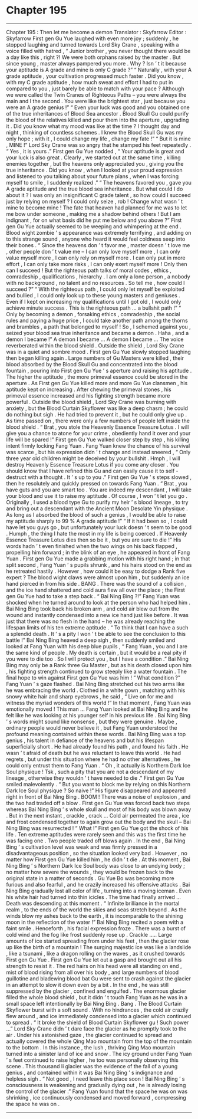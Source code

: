 
# Chapter 195


---

Chapter 195 : Then let me become a demon
Translator :
Skyfarrow
Editor :
Skyfarrow
First gen Gu Yue laughed with even more joy ; suddenly , he stopped laughing and turned towards Lord Sky Crane , speaking with a voice filled with hatred , “ Junior brother , you never thought there would be a day like this , right ?! We were both orphans raised by the master . But since young , master always pampered you more . Why ? Isn ’ t it because your aptitude is A grade and mine is only C grade ?”
“ Naturally , with your A grade aptitude , your cultivation progressed much faster . Did you know , with my C grade aptitude , how much sweat and effort I had to put in compared to you , just barely be able to match with your pace ? Although we were called the Twin Cranes of Righteous Paths – you were always the main and I the second . You were like the brightest star , just because you were an A grade genius !”
“ Even your luck was good and you obtained one of the true inheritances of Blood Sea ancestor . Blood Skull Gu could purify the blood of the relatives killed and pour them into the aperture , upgrading it . Did you know what my mood was like at the time ? I thought day and night , thinking of countless schemes . I knew the Blood Skull Gu was my only hope ; with it , I could change my life , change my fate !”
“ But it is mine , MINE !” Lord Sky Crane was so angry that he stamped his feet repeatedly .
“ Yes , it is yours .” First gen Gu Yue nodded , “ Your aptitude is great and your luck is also great . Clearly , we started out at the same time , killing enemies together , but the heavens only appreciated you , giving you the true inheritance . Did you know , when I looked at your proud expression and listened to you talking about your future plans , when I was forcing myself to smile , I suddenly realized .”
“ The heavens favored you , gave you A grade aptitude and the true blood sea inheritance . But what could I do about it ? I was only an insignificant C grade talent , so how could I succeed just by relying on myself ? I could only seize , rob ! Change what wasn ’ t mine to become mine ! The fate that heaven had planned for me was to let me bow under someone , making me a shadow behind others ! But I am indignant , for on what basis did he put me below and you above ?” First gen Gu Yue actually seemed to be weeping and whimpering at the end .
Blood wight zombie ’ s appearance was extremely terrifying , and adding on to this strange sound , anyone who heard it would feel coldness seep into their bones .
“ Since the heavens don ’ t favor me , master doesn ’ t love me , other people don ’ t value me – I can only love myself more , I can only value myself more , I can only rely on myself more . I can only put in more effort , I can only take more risks , I can only exert myself more ! Only then can I succeed ! But the righteous path talks of moral codes , ethics , comradeship , qualifications , hierarchy . I am only a lone person , a nobody with no background , no talent and no resources . So tell me , how could I succeed ?”
“ With the righteous path , I could only let myself be exploited and bullied , I could only look up to these young masters and geniuses . Even if I kept on increasing my qualifications until I got old , I would only achieve minute success . This is the righteous path … a bullshit path !”
“ Only by becoming a demon , forsaking ethics , comradeship , the social rules and paying a huge price , I could take another path among the thorns and brambles , a path that belonged to myself ! So , I schemed against you , seized your blood sea true inheritance and became a demon . Haha , and a demon I became !”
A demon I became …
A demon I became …
The voice reverberated within the blood shield .
Outside the shield , Lord Sky Crane was in a quiet and sombre mood .
First gen Gu Yue slowly stopped laughing then began killing again . Large numbers of Gu Masters were killed , their blood absorbed by the Blood Skull Gu and concentrated into the blood fountain , pouring into First gen Gu Yue ’ s aperture and raising his aptitude .
The higher the aptitude , the more primeval essence could be stored in the aperture .
As First gen Gu Yue killed more and more Gu Yue clansmen , his aptitude kept on increasing . After chewing the primeval stones , his primeval essence increased and his fighting strength became more powerful .
Outside the blood shield , Lord Sky Crane was burning with anxiety , but the Blood Curtain Skyflower was like a deep chasm ; he could do nothing but sigh . He had tried to prevent it , but he could only give up .
As time passed on , there were only a few numbers of people left inside the blood shield .
“ Brat , you stole the Heavenly Essence Treasure Lotus . I will give you a chance to atone for your crime , obediently hand it over and your life will be spared !” First gen Gu Yue walked closer step by step , his killing intent firmly locking Fang Yuan .
Fang Yuan knew the chance of his survival was scarce , but his expression didn ’ t change and instead sneered , “ Only three year old children might be deceived by your bullshit . Hmph , I will destroy Heavenly Essence Treasure Lotus if you come any closer . You should know that I have refined this Gu and can easily cause it to self - destruct with a thought . It ’ s up to you .”
First gen Gu Yue ’ s steps slowed , then he resolutely and quickly pressed on towards Fang Yuan .
“ Brat , you have guts and you are smart too . You are indeed my descendant , I will take your blood and use it to raise my aptitude . Of course , I won ’ t let you go . Originally , I used a blood type Gu to purify my heir ’ s blood lineage , to try and bring out a descendant with the Ancient Moon Desolate Yin physique . As long as I absorbed the blood of such a genius , I would be able to raise my aptitude sharply to 99 % A grade aptitude !”
“ If it had been so , I could have let you guys go , but unfortunately your luck doesn ’ t seem to be good . Humph , the thing I hate the most in my life is being coerced . If Heavenly Essence Treasure Lotus dies then so be it , but you are sure to die !”
His words hadn ’ t even finished when the two wings on his back flapped , propelling him forward ; in the blink of an eye , he appeared in front of Fang Yuan .
First gen Gu Yue made a grabbing motion with his right hand ; in that split second , Fang Yuan ’ s pupils shrunk , and his hairs stood on the end as he retreated hastily .
However , how could it be easy to dodge a Rank five expert ? The blood wight claws were almost upon him , but suddenly an ice hand pierced in from his side .
BANG .
There was the sound of a collision , and the ice hand shattered and cold aura flew all over the place ; the First gen Gu Yue had to take a step back .
“ Bai Ning Bing ?!” Fang Yuan was shocked when he turned around to look at the person who had helped him .
Bai Ning Bing took back his broken arm , and cold air blew out from the wound and instantly condensed into a new ice hand just like before . It was just that there was no flesh in the hand – he was already reaching the lifespan limits of his ten extreme aptitude .
“ To think that I can have a such a splendid death . It ’ s a pity I won ’ t be able to see the conclusion to this battle !” Bai Ning Bing heaved a deep sigh , then suddenly smiled and looked at Fang Yuan with his deep blue pupils , “ Fang Yuan , you and I are the same kind of people . My death is certain , but it would be a real pity if you were to die too . So I will protect you , but I have a condition .”
Bai Ning Bing may only be a Rank three Gu Master , but as his death closed upon him , his fighting strength continued to grow steeply like a water fountain . The final hope to win against First gen Gu Yue was him !
“ What condition ?” Fang Yuan ’ s gaze flashed .
Bai Ning Bing stretched out his two arms like he was embracing the world . Clothed in a white gown , matching with his snowy white hair and sharp eyebrows , he said , “ Live on for me and witness the myriad wonders of this world !”
In that moment , Fang Yuan was emotionally moved !
This man …
Fang Yuan looked at Bai Ning Bing and he felt like he was looking at his younger self in his previous life .
Bai Ning Bing ’ s words might sound like nonsense , but they were genuine . Maybe , ordinary people would never believe it , but Fang Yuan understood the profound meaning contained within these words .
Bai Ning Bing was a top genius , his talent in defiance of the heavens and but his lifespan superficially short . He had already found his path , and found his faith . He wasn ’ t afraid of death but he was reluctant to leave this world .
He had regrets , but under this situation where he had no other alternatives , he could only entrust them to Fang Yuan .
“ Oh , it actually is Northern Dark Ice Soul physique ! Tsk , such a pity that you are not a descendant of my lineage , otherwise they wouldn ’ t have needed to die .” First gen Gu Yue smiled malevolently . “ But you want to block me by relying on this Northern Dark Ice Soul physique ? So naive !”
His figure disappeared and appeared right in front of Bai Ning Bing .
BOOM !
There was a noise of explosion , and the two had traded off a blow .
First gen Gu Yue was forced back two steps whereas Bai Ning Bing ’ s whole skull and most of his body was blown away .
But in the next instant , crackle , crack …
Cold air permeated the area , ice and frost condensed together to again grow out the body and the skull – Bai Ning Bing was resurrected !
“ What !” First gen Gu Yue got the shock of his life . Ten extreme aptitudes were rarely seen and this was the first time he was facing one .
Two people traded off blows again . In the end , Bai Ning Bing ’ s cultivation level was weak and was firmly pressed in a disadvantageous position , so the situation looked very bad . However , no matter how First gen Gu Yue killed him , he didn ’ t die .
At this moment , Bai Ning Bing ’ s Northern Dark Ice Soul body was close to an undying body ; no matter how severe the wounds , they would be frozen back to the original state in a matter of seconds .
Gu Yue Bo was becoming more furious and also fearful , and he crazily increased his offensive attacks . Bai Ning Bing gradually lost all color of life , turning into a moving iceman . Even his white hair had turned into thin icicles .
The time had finally arrived …
Death was descending at this moment .
“ Infinite brilliance in the mortal realm , to the ends of the world the skies and seas stretch beyond . As the winds blow my ashes back to the earth , it is incomparable to the shining moon in the reflection of the water !” Bai Ning Bing recited a poem with a faint smile .
Henceforth , his facial expression froze .
There was a burst of cold wind and the fog like frost suddenly rose up .
Crackle …..
Large amounts of ice started spreading from under his feet , then the glacier rose up like the birth of a mountain !
The surging majestic ice was like a landslide , like a tsunami , like a dragon rolling on the waves , as it crushed towards First gen Gu Yue .
First gen Gu Yue let out a gasp and brought out all his strength to resist it . The red hairs on his head were all standing on end , mist of blood rising from all over his body , and large numbers of blood guillotine and bladewing blood bat Gu were sent to crash against the glacier in an attempt to slow it down even by a bit .
In the end , he was still suppressed by the glacier , confined and engulfed .
The enormous glacier filled the whole blood shield , but it didn ’ t touch Fang Yuan as he was in a small space left intentionally by Bai Ning Bing .
Bang .
The Blood Curtain Skyflower burst with a soft sound . With no hindrances , the cold air crazily flew around , and ice immediately condensed into a glacier which continued to spread .
“ It broke the shield of Blood Curtain Skyflower gu ! Such power …” Lord Sky Crane didn ’ t dare face the glacier as he promptly took to the air .
Under his astonished gaze , the glacier continued to spread and actually covered the whole Qing Mao mountain from the top of the mountain to the bottom . In this instance , the lush , thriving Qing Mao mountain turned into a sinister land of ice and snow .
The icy ground under Fang Yuan ’ s feet continued to raise higher , he too was personally observing this scene .
This thousand li glacier was the evidence of the fall of a young genius , and contained within it was Bai Ning Bing ’ s indignance and helpless sigh .
“ Not good , I need leave this place soon ! Bai Ning Bing ’ s consciousness is weakening and gradually dying out , he is already losing the control of the glacier .” Fang Yuan found that the space he was on was shrinking , ice continuously condensed and moved forward , compressing the space he was on .

---


